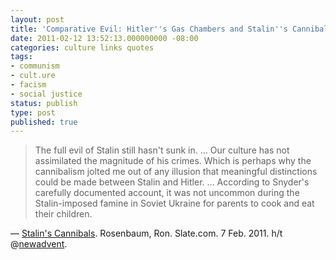 ```yaml
---
layout: post
title: 'Comparative Evil: Hitler''s Gas Chambers and Stalin''s Cannibalism'
date: 2011-02-12 13:52:13.000000000 -08:00
categories: culture links quotes
tags:
- communism
- cult.ure
- facism
- social justice
status: publish
type: post
published: true
---
```

> The full evil of Stalin still hasn't sunk in. … Our culture has not assimilated the magnitude of his crimes. Which is perhaps why the cannibalism jolted me out of any illusion that meaningful distinctions could be made between Stalin and Hitler. … According to Snyder's carefully documented account, it was not uncommon during the Stalin-imposed famine in Soviet Ukraine for parents to cook and eat their children.

&mdash; [Stalin's Cannibals](http://slate.me/gYwgtL). Rosenbaum, Ron. Slate.com. 7 Feb. 2011. h/t @[newadvent](http://twitter.com/#!/newadvent).
